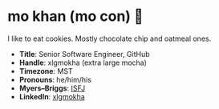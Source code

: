 # mo khan (mo con) 🍪

I like to eat cookies. Mostly chocolate chip and oatmeal ones.

- **Title**: Senior Software Engineer, GitHub
- **Handle**: xlgmokha (extra large mocha)
- **Timezone**: MST
- **Pronouns**: he/him/his
- **Myers–Briggs**: [ISFJ](https://www.16personalities.com/isfj-personality)
- **LinkedIn**: [xlgmokha](https://www.linkedin.com/in/xlgmokha/)
